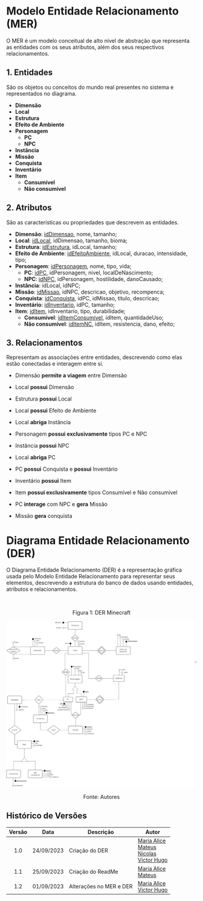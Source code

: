 # Modelo Entidade Relacionamento (MER)

O MER é um modelo conceitual de alto nível de abstração que representa as entidades com os seus atributos, além dos seus respectivos relacionamentos.

## 1. Entidades
São os objetos ou conceitos do mundo real presentes no sistema e representados no diagrama.

- **Dimensão**
- **Local**
- **Estrutura**
- **Efeito de Ambiente**
- **Personagem**
    - **PC**
    - **NPC**
- **Instância**
- **Missão**
- **Conquista**
- **Inventário**
- **Item**
    - **Consumível**
    - **Não consumível**

## 2. Atributos
São as características ou propriedades que descrevem as entidades.

- **Dimensão**: <u>idDimensao</u>, nome, tamanho;
- **Local**: <u>idLocal</u>, idDimensao, tamanho, bioma;
- **Estrutura**: <u>idEstrutura</u>, idLocal, tamanho;
- **Efeito de Ambiente**: <u>idEfeitoAmbiente</u>, idLocal, duracao, intensidade, tipo;
- **Personagem**: <u>idPersonagem</u>, nome, tipo, vida;
    - **PC**: <u>idPC</u>, idPersonagem, nivel, localDeNascimento;
    - **NPC**: <u>idNPC</u>, idPersonagem, hostilidade, danoCausado;
- **Instância**: idLocal, idNPC;
- **Missão**: <u>idMissao</u>, idNPC, descricao, objetivo, recompenca; 
- **Conquista**: <u>idConquista</u>, idPC, idMissao, titulo, descricao;
- **Inventário**: <u>idInventario</u>, idPC, tamanho;
- **Item**: <u>idItem</u>, idInventario, tipo, durabilidade;
    - **Consumível**: <u>idItemConsumivel</u>, idItem, quantidadeUso;
    - **Não consumível**: <u>idItemNC</u>, idItem, resistencia, dano, efeito;

## 3. Relacionamentos
Representam as associações entre entidades, descrevendo como elas estão conectadas e interagem entre si.


- Dimensão __permite a viagem__ entre Dimensão

-  Local __possui__ Dimensão 

- Estrutura __possui__ Local
    
- Local __possui__ Efeito de Ambiente

- Local __abriga__ Instância

- Personagem __possui exclusivamente__ tipos PC e NPC

- Instância __possui__ NPC

- Local __abriga__ PC

- PC __possui__ Conquista e __possui__ Inventário

- Inventário __possui__ Item

- Item __possui exclusivamente__ tipos Consumível e Não consumível

- PC __interage__ com NPC e __gera__ Missão 

- Missão __gera__ conquista

# Diagrama Entidade Relacionamento (DER)
O Diagrama Entidade Relacionamento (DER) é a representação gráfica usada pelo Modelo Entidade Relacionamento para representar seus elementos, descrevendo a estrutura do banco de dados usando entidades, atributos e relacionamentos.

<br/>

<div style="text-align: center">
    <p>Figura 1: DER Minecraft</p>
    <img src='./imagens/diagramaEntidadeRelacionamento.png'>
    <p>Fonte: Autores</p>
</div>

## Histórico de Versões

| Versão |  Data | Descrição | Autor |
| :----: | :---: | --------- | ----- |
| 1.0    | 24/09/2023 | Criação do DER | [Maria Alice](https://github.com/Maliz30) <br> [Mateus](https://github.com/MateusPy) <br> [Nicolas](https://github.com/NickGehjk) <br> [Victor Hugo](https://github.com/ViictorHugoo)  |
| 1.1 | 25/09/2023 | Criação do ReadMe | [Maria Alice](https://github.com/Maliz30) <br> [Mateus](https://github.com/MateusPy)|
| 1.2 | 01/09/2023 | Alterações no MER e DER | [Maria Alice](https://github.com/Maliz30) <br> [Victor Hugo](https://github.com/ViictorHugoo) 